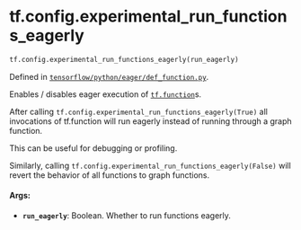 <div itemscope itemtype="http://developers.google.com/ReferenceObject">
<meta itemprop="name" content="tf.config.experimental_run_functions_eagerly" />
<meta itemprop="path" content="Stable" />
</div>

# tf.config.experimental_run_functions_eagerly

``` python
tf.config.experimental_run_functions_eagerly(run_eagerly)
```



Defined in [`tensorflow/python/eager/def_function.py`](/code/stable/tensorflow/python/eager/def_function.py).

Enables / disables eager execution of <a href="../../tf/function.md"><code>tf.function</code></a>s.

After calling `tf.config.experimental_run_functions_eagerly(True)` all
invocations of tf.function will run eagerly instead of running through a graph
function.

This can be useful for debugging or profiling.

Similarly, calling `tf.config.experimental_run_functions_eagerly(False)` will
revert the behavior of all functions to graph functions.

#### Args:

* <b>`run_eagerly`</b>: Boolean. Whether to run functions eagerly.
